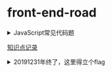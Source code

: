 # front-end-road

<details>
  <summary>JavaScript常见代码题</summary>
  
  [回流](https://github.com/wavedanger/record/tree/master/JavaScript_code/throttle.js)
  [防抖](https://github.com/wavedanger/record/tree/master/JavaScript_code/debounce.js)
  [查找](https://github.com/wavedanger/record/tree/master/JavaScript_code/find.js)
  [排序](https://github.com/wavedanger/record/tree/master/JavaScript_code/sort.js)
  [原型链](https://github.com/wavedanger/record/tree/master/JavaScript_code/proto.js)
  [格式化](https://github.com/wavedanger/record/tree/master/JavaScript_code/formate.js)
  [随机](https://github.com/wavedanger/record/tree/master/JavaScript_code/random.js)
  [获取数据](https://github.com/wavedanger/record/tree/master/JavaScript_code/getData.js)
  [数组(判断、转换、去重、浅深拷贝)](https://github.com/wavedanger/record/tree/master/JavaScript_code/array.js)
  [this](https://github.com/wavedanger/record/tree/master/JavaScript_code/this.js)
  [继承](https://github.com/wavedanger/record/tree/master/JavaScript_code/extends.js)
  [手写apply](https://github.com/wavedanger/record/tree/master/JavaScript_code/apply.js)
  [手写call](https://github.com/wavedanger/record/tree/master/JavaScript_code/call.js)
  [柯里化](https://github.com/wavedanger/record/tree/master/JavaScript_code/curry.js)
</details>

[知识点记录](https://github.com/wavedanger/record/wiki)

<details>
  <summary>20191231年终了，这里得立个flag</summary>
[给自己的信](https://music.163.com/#/song?id=456175578)
</details>


